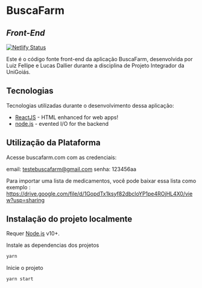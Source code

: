 # BuscaFarm
## _Front-End_

[![Netlify Status](https://api.netlify.com/api/v1/badges/b7f201b5-52e8-4859-a400-cfbd91dcc3db/deploy-status)](https://app.netlify.com/sites/buscafarm/deploys)

Este é o código fonte front-end da aplicação BuscaFarm, desenvolvida por Luiz Fellipe e Lucas Dallier durante a disciplina de Projeto Integrador da UniGoiás.




## Tecnologias

Tecnologias utilizadas durante o desenvolvimento dessa aplicação:

- [ReactJS] - HTML enhanced for web apps!
- [node.js] - evented I/O for the backend

## Utilização da Plataforma

Acesse buscafarm.com com as credenciais:

email: testebuscafarm@gmail.com
senha: 123456aa

Para importar uma lista de medicamentos, você pode baixar essa lista como exemplo :
https://drive.google.com/file/d/1GopdTx1ksyf82dbcloYP1pe4ROjHL4X0/view?usp=sharing


## Instalação do projeto localmente

Requer [Node.js](https://nodejs.org/) v10+.

Instale as dependencias dos projetos

```sh
yarn
```

Inicie o projeto

```sh
yarn start
```






   [node.js]: <http://nodejs.org>
   [ReactJS]: <https://pt-br.reactjs.org/>

